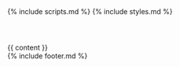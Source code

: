 <html>
    <head>
        <title>{{ page.title }} &mdash; {{ site.blog_title }}</title>
        {% include scripts.md %}
        {% include styles.md %}
    </head>
    <body>
        <header></header>
        <section>
            {{ content }}
        </section>
        <footer>{% include footer.md %}</footer>
    </body>
</html>
